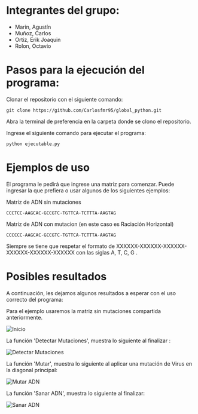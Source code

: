 # Integrantes del grupo: 

- Marin, Agustín
- Muñoz, Carlos
- Ortiz, Erik Joaquin 
- Rolon, Octavio

# Pasos para la ejecución del programa:

Clonar el repositorio con el siguiente comando:

```git clone https://github.com/Carlosfmr95/global_python.git```

Abra la terminal de preferencia en la carpeta donde se clono el repositorio.

Ingrese el siguiente comando para ejecutar el programa:

```python ejecutable.py```

# Ejemplos de uso
El programa le pedirá que ingrese una matriz para comenzar. Puede ingresar la que prefiera o usar algunos de los siguientes ejemplos:

Matriz de ADN sin mutaciones

```CCCTCC-AAGCAC-GCCGTC-TGTTCA-TCTTTA-AAGTAG```

Matriz de ADN con mutacion (en este caso es Raciación Horizontal)

```CCCCCC-AAGCAC-GCCGTC-TGTTCA-TCTTTA-AAGTAG``` 
    
Siempre se tiene que respetar el formato de XXXXXX-XXXXXX-XXXXXX-XXXXXX-XXXXXX-XXXXXX con las siglas A, T, C, G .

# Posibles resultados 

A continuación, les dejamos algunos resultados a esperar con el uso correcto del programa: 

Para el ejemplo usaremos la matriz sin mutaciones compartida anteriormente.
    
![Inicio](https://github.com/Carlosfmr95/global_python/blob/main/Capturas/1.png)

La función 'Detectar Mutaciones', muestra lo siguiente al finalizar :
    
![Detectar Mutaciones](https://github.com/Carlosfmr95/global_python/blob/main/Capturas/2.png)

La función 'Mutar', muestra lo siguiente al aplicar una mutación de Virus en la diagonal principal:
    
![Mutar ADN](https://github.com/Carlosfmr95/global_python/blob/main/Capturas/3.png)

La función 'Sanar ADN', muestra lo siguiente al finalizar:
    
![Sanar ADN](https://github.com/Carlosfmr95/global_python/blob/main/Capturas/4.png)
